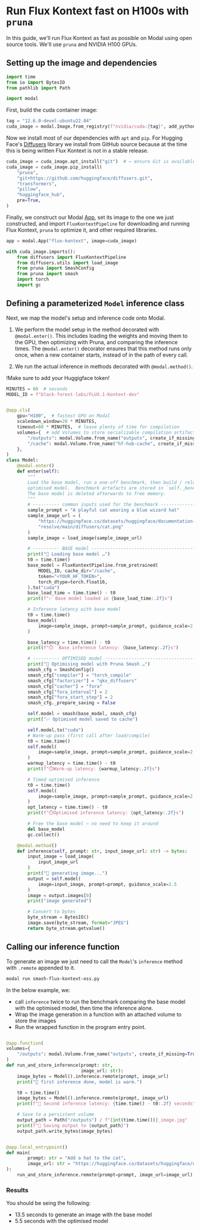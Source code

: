 # Run Flux Kontext fast on H100s with `pruna`

In this guide, we'll run Flux Kontext as fast as possible on Modal using open source tools.
We'll use `pruna` and NVIDIA H100 GPUs.

## Setting up the image and dependencies

```python
import time
from io import BytesIO
from pathlib import Path

import modal
```

First, build the cuda container image:

```python
tag = "12.6.0-devel-ubuntu22.04"
cuda_image = modal.Image.from_registry(f"nvidia/cuda:{tag}", add_python="3.11")
```

Now we install most of our dependencies with `apt` and `pip`.
For Hugging Face's [Diffusers](https://github.com/huggingface/diffusers) library
we install from GitHub source because at the time this is being written Flux Kontext
is not in a stable release.

```python
cuda_image = cuda_image.apt_install("git")  # ← ensure Git is available for VCS installs
cuda_image = cuda_image.pip_install(
    "pruna",
    "git+https://github.com/huggingface/diffusers.git",
    "transformers",
    "pillow",
    "huggingface_hub",
    pre=True,
)
```

Finally, we construct our Modal [App](https://modal.com/docs/reference/modal.App),
set its image to the one we just constructed,
and import `FluxKontextPipeline` for downloading and running Flux Kontext,
`pruna` to optimize it, and other required libraries.

```python
app = modal.App("flux-kontext", image=cuda_image)

with cuda_image.imports():
    from diffusers import FluxKontextPipeline
    from diffusers.utils import load_image
    from pruna import SmashConfig
    from pruna import smash
    import torch
    import gc
```

## Defining a parameterized `Model` inference class

Next, we map the model's setup and inference code onto Modal.

1. We perform the model setup in the method decorated with `@modal.enter()`. This includes
   loading the weights and moving them to the GPU, then optimizing with Pruna, and comparing
   the inference times.
   The `@modal.enter()` decorator ensures that this method runs only once, when a new container starts,
   instead of in the path of every call.

2. We run the actual inference in methods decorated with `@modal.method()`.

!Make sure to add your Huggigface token!

```python
MINUTES = 60  # seconds
MODEL_ID = f"black-forest-labs/FLUX.1-Kontext-dev"


@app.cls(
    gpu="H100",  # fastest GPU on Modal
    scaledown_window=20 * MINUTES,
    timeout=60 * MINUTES,  # leave plenty of time for compilation
    volumes={  # add Volumes to store serializable compilation artifacts and caches
        "/outputs": modal.Volume.from_name("outputs", create_if_missing=True),
        "/cache": modal.Volume.from_name("hf-hub-cache", create_if_missing=True),
    },
)
class Model:
    @modal.enter()
    def enter(self):
        """
        Load the base model, run a one-off benchmark, then build / reload the
        optimised model.  Benchmark artefacts are stored in `self._bench`.
        The base model is deleted afterwards to free memory.
        """
        # ---------- common inputs used for the benchmark ------------------
        sample_prompt = "A playful cat wearing a blue wizard hat"
        sample_image_url = (
            "https://huggingface.co/datasets/huggingface/documentation-images/"
            "resolve/main/diffusers/cat.png"
        )
        sample_image = load_image(sample_image_url)

        # ---------- BASE model -------------------------------------------
        print("🔄 Loading base model …")
        t0 = time.time()
        base_model = FluxKontextPipeline.from_pretrained(
            MODEL_ID, cache_dir="/cache",
            token="<YOUR_HF_TOKEN>",
            torch_dtype=torch.float16,
        ).to("cuda")
        base_load_time = time.time() - t0
        print(f"✅ Base model loaded in {base_load_time:.2f}s")

        # Inference latency with base model
        t0 = time.time()
        base_model(
            image=sample_image, prompt=sample_prompt, guidance_scale=2.5
        )

        base_latency = time.time() - t0
        print(f"⏱️  Base inference latency: {base_latency:.2f}s")

        # ---------- OPTIMISED model --------------------------------------
        print("🚀 Optimising model with Pruna Smash …")
        smash_cfg = SmashConfig()
        smash_cfg["compiler"] = "torch_compile"
        smash_cfg["factorizer"] = "qkv_diffusers"
        smash_cfg["cacher"] = "fora"
        smash_cfg["fora_interval"] = 2
        smash_cfg["fora_start_step"] = 2
        smash_cfg._prepare_saving = False

        self.model = smash(base_model, smash_cfg)
        print("✅ Optimised model saved to cache")

        self.model.to("cuda")
        # Warm-up pass (first call after load/compile)
        t0 = time.time()
        self.model(
            image=sample_image, prompt=sample_prompt, guidance_scale=2.5
        )
        warmup_latency = time.time() - t0
        print(f"⏱️Warm-up latency: {warmup_latency:.2f}s")

        # Timed optimised inference
        t0 = time.time()
        self.model(
            image=sample_image, prompt=sample_prompt, guidance_scale=2.5
        )
        opt_latency = time.time() - t0
        print(f"⏱️Optimised inference latency: {opt_latency:.2f}s")

        # Free the base model – no need to keep it around
        del base_model
        gc.collect()

    @modal.method()
    def inference(self, prompt: str, input_image_url: str) -> bytes:
        input_image = load_image(
            input_image_url
        )
        print("🎨 generating image...")
        output = self.model(
            image=input_image, prompt=prompt, guidance_scale=2.5
        )
        image = output.images[0]
        print("image generated")

        # Convert to bytes
        byte_stream = BytesIO()
        image.save(byte_stream, format="JPEG")
        return byte_stream.getvalue()

```

## Calling our inference function

To generate an image we just need to call the `Model`'s `inference` method
with `.remote` appended to it.

```bash
modal run smash-flux-kontext-oss.py
```

In the below example, we:

- call `inference` twice to run the benchmark comparing the base model with the optimised
  model, then time the inference alone.
- Wrap the image generation in a function with an attached volume to store the images
- Run the wrapped function in the program entry point.

```python

@app.function(
volumes={
    "/outputs": modal.Volume.from_name("outputs", create_if_missing=True)}
)
def run_and_store_inference(prompt: str,
                            image_url: str):
    image_bytes = Model().inference.remote(prompt, image_url)
    print("🎨 first inference done, model is warm.")

    t0 = time.time()
    image_bytes = Model().inference.remote(prompt, image_url)
    print(f"🎨 Second inference latency: {time.time() - t0:.2f} seconds")

    # Save to a persistent volume
    output_path = Path("/outputs") / f"{int(time.time())}_image.jpg"
    print(f"🎨 Saving output to {output_path}")
    output_path.write_bytes(image_bytes)


@app.local_entrypoint()
def main(
        prompt: str = "Add a hat to the cat",
        image_url: str = "https://huggingface.co/datasets/huggingface/documentation-images/resolve/main/diffusers/cat.png",
):
    run_and_store_inference.remote(prompt=prompt, image_url=image_url)
```

### Results 

You should be seing the following:
- 13.5 seconds to generate an image with the base model
- 5.5 seconds with the optimised model
